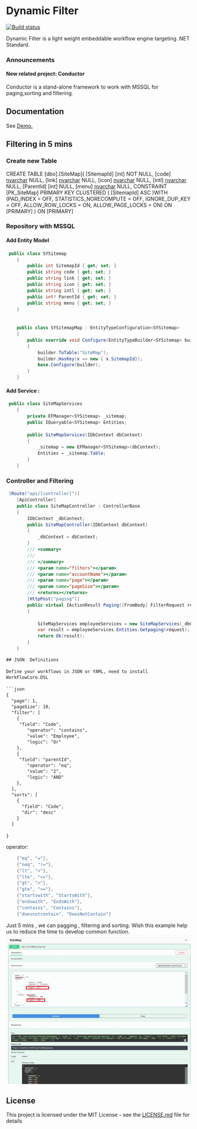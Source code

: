 # Dynamic Filter

[![Build status](https://ci.appveyor.com/api/projects/status/xnby6p5v4ur04u76?svg=true)](https://ci.appveyor.com/project/danielgerlag/workflow-core)

Dynamic Filter is a light weight embeddable workflow engine targeting .NET Standard.

### Announcements

#### New related project: Conductor
Conductor is a stand-alone framework to work with MSSQL for paging,sorting and filtering.



## Documentation

See [Demo.](http://dynamic-demo.azurewebsites.net/swagger/index.html)

## Filtering in 5 mins 
### Create new Table 

CREATE TABLE [dbo].[SiteMap](
	[SitemapId] [int] NOT NULL,
	[code] [nvarchar](50) NULL,
	[link] [nvarchar](50) NULL,
	[icon] [nvarchar](25) NULL,
	[intl] [nvarchar](50) NULL,
	[ParentId] [int] NULL,
	[menu] [nvarchar](500) NULL,
 CONSTRAINT [PK_SiteMap] PRIMARY KEY CLUSTERED 
(
	[SitemapId] ASC
)WITH (PAD_INDEX = OFF, STATISTICS_NORECOMPUTE = OFF, IGNORE_DUP_KEY = OFF, ALLOW_ROW_LOCKS = ON, ALLOW_PAGE_LOCKS = ON) ON [PRIMARY]
) ON [PRIMARY]


### Repository with MSSQL 

#### Add Entity Model 

```csharp
 public class SYSitemap 
    {
        public int SitemapId { get; set; }
        public string code { get; set; }
        public string link { get; set; }
        public string icon { get; set; }
        public string intl { get; set; }
        public int? ParentId { get; set; }
        public string menu { get; set; }
    }


    public class SYSitemapMap : EntityTypeConfiguration<SYSitemap>
    {
        public override void Configure(EntityTypeBuilder<SYSitemap> builder)
        {
            builder.ToTable("SiteMap");
            builder.HasKey(x => new { x.SitemapId});
            base.Configure(builder);
        }
    }
```
#### Add Service : 

```c#
 public class SiteMapServices
    {
        private EFManager<SYSitemap> _sitemap;
        public IQueryable<SYSitemap> Entities;

        public SiteMapServices(IDbContext dbContext)
        {
            _sitemap = new EFManager<SYSitemap>(dbContext);
            Entities = _sitemap.Table;
        }
    }
```

### Controller and Filtering 

```C#
 [Route("api/[controller]")]
    [ApiController]
    public class SiteMapController : ControllerBase
    {
        IDbContext _dbContext;
        public SiteMapController(IDbContext dbContext)
        {
            _dbContext = dbContext;
        }
        /// <summary>
        /// 
        /// </summary>
        /// <param name="filters"></param>
        /// <param name="accountName"></param>
        /// <param name="page"></param>
        /// <param name="pageSize"></param>
        /// <returns></returns>
        [HttpPost("paging")]
        public virtual IActionResult Paging([FromBody] FilterRequest request)
        {
        
            SiteMapServices employeeServices = new SiteMapServices(_dbContext);
            var result = employeeServices.Entities.Getpaging(request);
            return Ok(result);
        }
    }
```
```
## JSON  Definitions

Define your workflows in JSON or YAML, need to install WorkFlowCore.DSL

```json
{
  "page": 1,
  "pageSize": 10,
  "filter": [
    {
     "field": "Code",
		"operator": "contains",
		"value": "Employee",
		"logic": "Or"
    },
	{
     "field": "parentId",
		"operator": "eq",
		"value": "2",
		"logic": "AND"
    },
  ],
  "sorts": [
    {
      "field": "Code",
      "dir": "desc"
    }
  ]

}
```
operator:
```c#
    {"eq", "="},
    {"neq", "!="},
    {"lt", "<"},
    {"lte", "<="},
    {"gt", ">"},
    {"gte", ">="},
    {"startswith", "StartsWith"},
    {"endswith", "EndsWith"},
    {"contains", "Contains"},
    {"doesnotcontain", "DoesNotContain"}
```

Just 5 mins , we can pagging , filtering and sorting. Wish this example help us to reduce the time to develop common function.
<kbd>
<img src="https://github.com/hoaiduc2304/DynamicFilter/blob/main/Images/swagger1.jpg" alt="Dynamic Filter" />
</kbd>
## License

This project is licensed under the MIT License - see the [LICENSE.md](LICENSE.md) file for details

